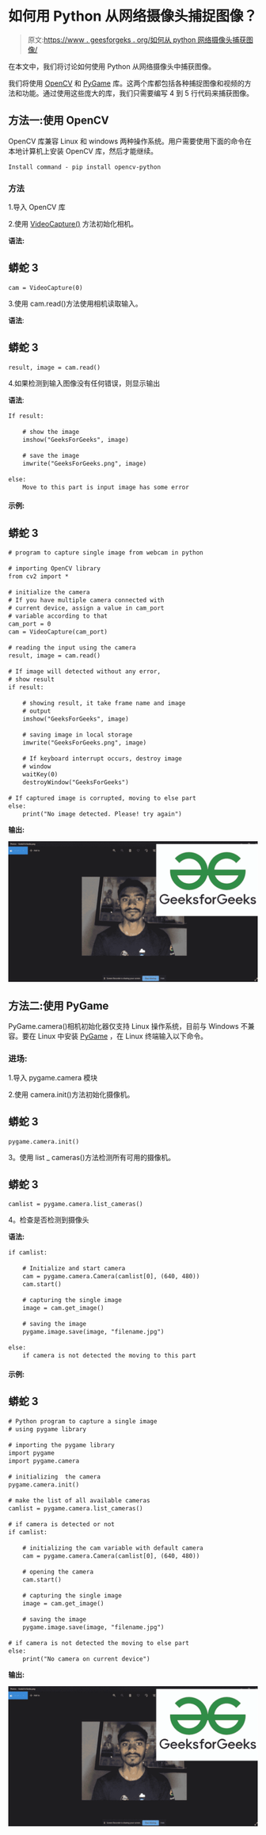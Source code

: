 # 如何用 Python 从网络摄像头捕捉图像？

> 原文:[https://www . geesforgeks . org/如何从 python 网络摄像头捕获图像/](https://www.geeksforgeeks.org/how-to-capture-a-image-from-webcam-in-python/)

在本文中，我们将讨论如何使用 Python 从网络摄像头中捕获图像。

我们将使用 [OpenCV](https://www.geeksforgeeks.org/opencv-overview/) 和 [PyGame](https://www.geeksforgeeks.org/introduction-to-pygame/) 库。这两个库都包括各种捕捉图像和视频的方法和功能。通过使用这些庞大的库，我们只需要编写 4 到 5 行代码来捕获图像。

## **方法一:使用 OpenCV**

OpenCV 库兼容 Linux 和 windows 两种操作系统。用户需要使用下面的命令在本地计算机上安装 OpenCV 库，然后才能继续。

```
Install command - pip install opencv-python
```

### 方法

1.导入 OpenCV 库

2.使用 [VideoCapture()](https://www.geeksforgeeks.org/python-opencv-capture-video-from-camera/) 方法初始化相机。

**语法:**

## 蟒蛇 3

```
cam = VideoCapture(0)
```

3.使用 cam.read()方法使用相机读取输入。

**语法**:

## 蟒蛇 3

```
result, image = cam.read()
```

4.如果检测到输入图像没有任何错误，则显示输出

**语法**:

```
If result:

    # show the image
    imshow("GeeksForGeeks", image)

    # save the image
    imwrite("GeeksForGeeks.png", image)

else:
    Move to this part is input image has some error
```

#### **示例:**

## 蟒蛇 3

```
# program to capture single image from webcam in python

# importing OpenCV library
from cv2 import *

# initialize the camera
# If you have multiple camera connected with
# current device, assign a value in cam_port
# variable according to that
cam_port = 0
cam = VideoCapture(cam_port)

# reading the input using the camera
result, image = cam.read()

# If image will detected without any error,
# show result
if result:

    # showing result, it take frame name and image
    # output
    imshow("GeeksForGeeks", image)

    # saving image in local storage
    imwrite("GeeksForGeeks.png", image)

    # If keyboard interrupt occurs, destroy image
    # window
    waitKey(0)
    destroyWindow("GeeksForGeeks")

# If captured image is corrupted, moving to else part
else:
    print("No image detected. Please! try again")
```

**输出:**

![](img/973db22f30349633a56800269e6c1300.png)

## **方法二:使用 PyGame**

PyGame.camera()相机初始化器仅支持 Linux 操作系统，目前与 Windows 不兼容。要在 Linux 中安装 [PyGame](https://www.geeksforgeeks.org/install-pygame-in-linux/) ，在 Linux 终端输入以下命令。

### **进场:**

1.导入 pygame.camera 模块

2.使用 camera.init()方法初始化摄像机。

## 蟒蛇 3

```
pygame.camera.init()
```

3。使用 list _ cameras()方法检测所有可用的摄像机。

## 蟒蛇 3

```
camlist = pygame.camera.list_cameras()
```

4。检查是否检测到摄像头

**语法:**

```
if camlist:

    # Initialize and start camera  
    cam = pygame.camera.Camera(camlist[0], (640, 480))
    cam.start()

    # capturing the single image
    image = cam.get_image()

    # saving the image
    pygame.image.save(image, "filename.jpg")

else:
    if camera is not detected the moving to this part
```

#### **示例:**

## 蟒蛇 3

```
# Python program to capture a single image
# using pygame library

# importing the pygame library
import pygame
import pygame.camera

# initializing  the camera
pygame.camera.init()

# make the list of all available cameras
camlist = pygame.camera.list_cameras()

# if camera is detected or not
if camlist:

    # initializing the cam variable with default camera
    cam = pygame.camera.Camera(camlist[0], (640, 480))

    # opening the camera
    cam.start()

    # capturing the single image
    image = cam.get_image()

    # saving the image
    pygame.image.save(image, "filename.jpg")

# if camera is not detected the moving to else part
else:
    print("No camera on current device")
```

**输出:**

![](img/973db22f30349633a56800269e6c1300.png)